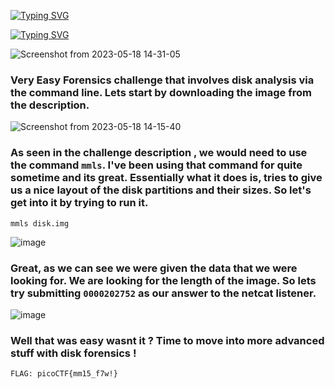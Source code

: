 [![Typing SVG](https://readme-typing-svg.herokuapp.com?font=Sigmar&size=25&duration=3700&pause=400&width=435&lines=Sleuthkit%20Intro)](https://git.io/typing-svg)

[![Typing SVG](https://readme-typing-svg.herokuapp.com?font=Sigmar&size=25&duration=3700&pause=700&color=F72424&width=435&lines=Forensics)](https://git.io/typing-svg)


![Screenshot from 2023-05-18 14-31-05](https://github.com/L3AK-TEAM/picoctf-writeups/assets/102762345/db4c6af2-0387-43eb-bf8d-d62154215a80)


### Very Easy Forensics challenge that involves disk analysis via the command line. Lets start by downloading the image from the description.


![Screenshot from 2023-05-18 14-15-40](https://github.com/L3AK-TEAM/picoctf-writeups/assets/102762345/fdba9eb0-495e-4362-9940-29cb72b2830b)


### As seen in the challenge description , we would need to use the command `mmls`. I've been using that command for quite sometime and its great. Essentially what it does is, tries to give us a nice layout of the disk partitions and their sizes. So let's get into it by trying to run it.

`mmls disk.img`

![image](https://github.com/L3AK-TEAM/picoctf-writeups/assets/102762345/874d65ef-f483-4e89-8c03-58d5bfa17f1d)

### Great, as we can see we were given the data that we were looking for. We are looking for the length of the image. So lets try submitting `0000202752` as our answer to the netcat listener.

![image](https://github.com/L3AK-TEAM/picoctf-writeups/assets/102762345/3adc07f6-1142-4159-b5af-60be2aa12612)

### Well that was easy wasnt it ? Time to move into more advanced stuff with disk forensics !

`FLAG: picoCTF{mm15_f7w!}`




